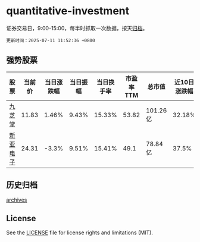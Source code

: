 # quantitative-investment

证券交易日，9:00-15:00，每半时抓取一次数据，按天[归档](archives)。

`更新时间：2025-07-11 11:52:36 +0800`

## 强势股票

|股票|当前价|当日涨跌幅|当日振幅|当日换手率|市盈率TTM|总市值|近10日涨跌幅|
|----|----|----|----|----|----|----|----|
|[九芝堂](https://xueqiu.com/S/SZ000989)|11.83|1.46%|9.43%|15.33%|53.82|101.26亿|32.18%|
|[新亚电子](https://xueqiu.com/S/SH605277)|24.31|-3.3%|9.51%|15.41%|49.1|78.84亿|37.5%|

## 历史归档

[archives](archives)

## License

See the [LICENSE](LICENSE) file for license rights and limitations (MIT).